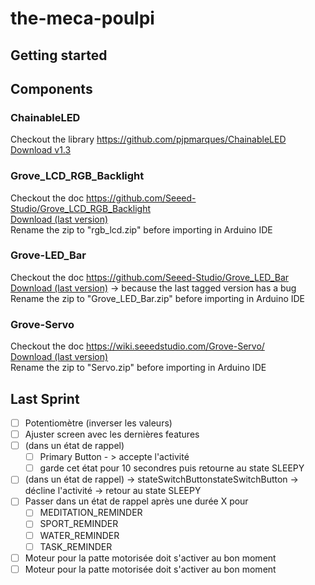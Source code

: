 # the-meca-poulpi

## Getting started

## Components

### ChainableLED
Checkout the library https://github.com/pjpmarques/ChainableLED  
[Download v1.3](https://github.com/pjpmarques/ChainableLED/releases/tag/v1.3)

### Grove_LCD_RGB_Backlight
Checkout the doc https://github.com/Seeed-Studio/Grove_LCD_RGB_Backlight  
[Download (last version)](https://github.com/Seeed-Studio/Grove_LCD_RGB_Backlight/archive/refs/heads/master.zip)  
Rename the zip to "rgb_lcd.zip" before importing in Arduino IDE

### Grove-LED_Bar
Checkout the doc https://github.com/Seeed-Studio/Grove_LED_Bar  
[Download (last version)](https://github.com/Seeed-Studio/Grove_LED_Bar/archive/refs/tags/1.0.0.zip) -> because the last tagged version has a bug
Rename the zip to "Grove_LED_Bar.zip" before importing in Arduino IDE

### Grove-Servo
Checkout the doc https://wiki.seeedstudio.com/Grove-Servo/  
[Download (last version)](https://github.com/Seeed-Studio/Seeed_PCA9685/archive/refs/heads/master.zip)  
Rename the zip to "Servo.zip" before importing in Arduino IDE

## Last Sprint

* [ ] Potentiomètre (inverser les valeurs)
* [ ] Ajuster screen avec les dernières features
* [ ] (dans un état de rappel) 
    * [ ] Primary Button - > accepte l'activité
    * [ ] garde  cet état pour 10 secondres puis retourne au state SLEEPY
* [ ] (dans un état de rappel) -> stateSwitchButtonstateSwitchButton -> décline l'activité -> retour au state SLEEPY
* [ ] Passer dans un état de rappel après une durée X pour
    * [ ] MEDITATION_REMINDER
    * [ ] SPORT_REMINDER
    * [ ] WATER_REMINDER
    * [ ] TASK_REMINDER
* [ ] Moteur pour la patte motorisée doit s'activer au bon moment
* [ ] Moteur pour la patte motorisée doit s'activer au bon moment
